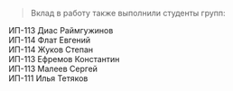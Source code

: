 > Вклад в работу также выполнили студенты групп:

ИП-113 Диас Раймгужинов<br />
ИП-114 Флат Евгений<br />
ИП-114 Жуков Степан<br />
ИП-113 Ефремов Константин<br />
ИП-113 Малеев Сергей<br />
ИП-111 Илья Тетяков<br />

